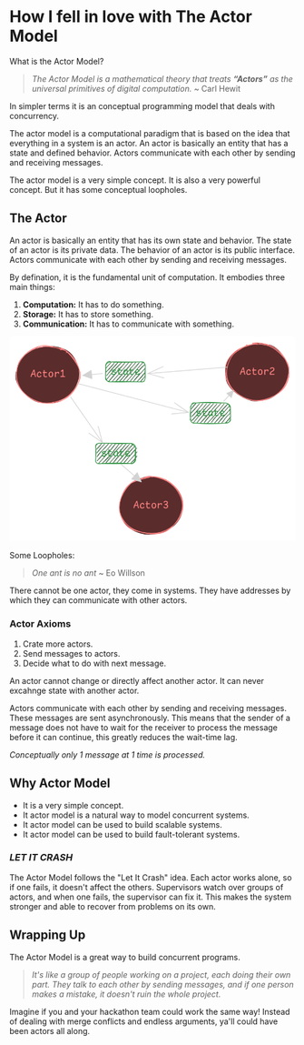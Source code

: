 # How I fell in love with The Actor Model

What is the Actor Model?

> _The Actor Model is a mathematical theory that treats **“Actors”** as the universal primitives of digital computation._ ~ Carl Hewit

In simpler terms it is an conceptual programming model that deals with concurrency.

The actor model is a computational paradigm that is based on the idea that everything in a system is an actor. An actor is basically an entity that has a state and defined behavior. Actors communicate with each other by sending and receiving messages.

The actor model is a very simple concept. It is also a very powerful concept. But it has some conceptual loopholes.

## The Actor

An actor is basically an entity that has its own state and behavior. The state of an actor is its private data. The behavior of an actor is its public interface. Actors communicate with each other by sending and receiving messages.

By defination, it is the fundamental unit of computation.
It embodies three main things:

1. **Computation:** It has to do something.
2. **Storage:** It has to store something.
3. **Communication:** It has to communicate with something.

![Actor Model](./actormodel.png "Actors Acting xD")

Some Loopholes:

> _One ant is no ant_ ~ Eo Willson

There cannot be one actor, they come in systems. They have addresses by which they can communicate with other actors.

### Actor Axioms

1. Crate more actors.
2. Send messages to actors.
3. Decide what to do with next message.

An actor cannot change or directly affect another actor. It can never excahnge state with another actor.

Actors communicate with each other by sending and receiving messages. These messages are sent asynchronously. This means that the sender of a message does not have to wait for the receiver to process the message before it can continue, this greatly reduces the wait-time lag.

_Conceptually only 1 message at 1 time is processed._

## Why Actor Model

- It is a very simple concept.
- It actor model is a natural way to model concurrent systems.
- It actor model can be used to build scalable systems.
- It actor model can be used to build fault-tolerant systems.

### _LET IT CRASH_

The Actor Model follows the "Let It Crash" idea. Each actor works alone, so if one fails, it doesn't affect the others. Supervisors watch over groups of actors, and when one fails, the supervisor can fix it. This makes the system stronger and able to recover from problems on its own.

## Wrapping Up

The Actor Model is a great way to build concurrent programs.

> _It's like a group of people working on a project, each doing their own part. They talk to each other by sending messages, and if one person makes a mistake, it doesn't ruin the whole project._

Imagine if you and your hackathon team could work the same way! Instead of dealing with merge conflicts and endless arguments, ya'll could have been actors all along.
